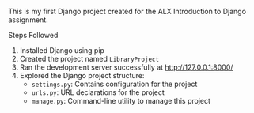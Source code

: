 This is my first Django project created for the ALX Introduction to Django assignment.

Steps Followed
1. Installed Django using pip
2. Created the project named `LibraryProject`
3. Ran the development server successfully at http://127.0.0.1:8000/
4. Explored the Django project structure:
   - `settings.py`: Contains configuration for the project
   - `urls.py`: URL declarations for the project
   - `manage.py`: Command-line utility to manage this project

